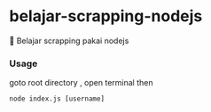 # belajar-scrapping-nodejs
:book: Belajar scrapping pakai nodejs

### Usage

goto root directory , open terminal then 

```
node index.js [username]
```


